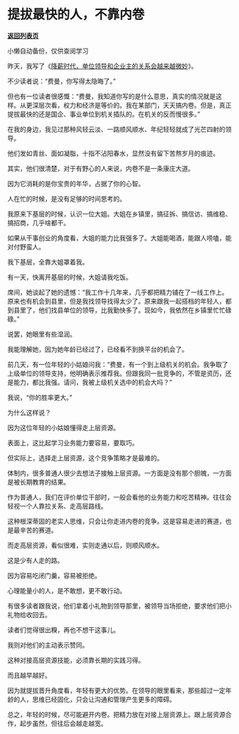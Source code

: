 # 提拔最快的人，不靠内卷

[**返回列表页**](/gzh/费曼的小茶馆)

小懒自动备份，仅供查阅学习

昨天，我写了《[降薪时代，单位领导和企业主的关系会越来越微妙](http://mp.weixin.qq.com/s?__biz=MzkzMDM0NzA3Mw==&mid=2247487243&idx=1&sn=3e63e4de8927db7dded5f47661959af8&chksm=c27aee25f50d6733b8c5e09d881b2fe099de3691b7250a75e1ec893ca9e169cd13094410158e&scene=21#wechat_redirect)》。  

不少读者说：“费曼，你写得太隐晦了。”  

但也有一位读者很感慨：“费曼，我知道你写的是什么意思，真实的情况就是这样。从更深层次看，权力和经济是等价的。我在某部门，天天搞内卷。但是，真正提拔最快的还是国企、事业单位到机关插队的。在机关的反而慢很多。”

在我的身边，我见过那种风轻云淡、一路顺风顺水、年纪轻轻就成了光芒四射的领导。  

他们发如青丝、面如凝脂，十指不沾阳春水，显然没有留下苦熬岁月的痕迹。

其实，他们很清楚，对于有野心的人来说，内卷不是一条康庄大道。  

因为它消耗的是你宝贵的年华，占据了你的心智。

人在忙的时候，是没有足够的时间思考的。  

我原来下基层的时候，认识一位大姐。大姐在乡镇里，搞征拆、搞信访、搞维稳、搞招商，几乎啥都干。  

如果从干事创业的角度看，大姐的能力比我强多了。大姐能喝酒，能跟人唠嗑，能对付野蛮人。

我下基层，全靠大姐罩着我。

有一天，快离开基层的时候，大姐请我吃饭。

席间，她谈起了她的遗憾：“我工作十几年来，几乎都把精力铺在了一线工作上。原来也有机会到县里，但是我找领导找得太少了。原来跟我一起搭档的年轻人，都到县里了，他们找县单位的领导，比我勤快多了。现如今，我依然在乡镇里忙忙碌碌。”  

说罢，她眼里有些湿润。  

我能理解她，因为她年龄已经过了，已经看不到换平台的机会了。  

前几天，有一位年轻的小姑娘问我：“费曼，有一个到上级机关的机会。我争取了上级单位的领导支持，他明确表示推荐我。但跟我同一批竞争的，不管是资历，还是能力，都比我强。请问，我被上级机关选中的机会大吗？”

我说，“你的胜率更大。”  

为什么这样说？  

因为这位年轻的小姑娘懂得走上层资源。

表面上，这比起学习业务能力要容易，要取巧。

但实际上，选择走上层资源，这个竞争策略才是最难的。

体制内，很多普通人很少去想法子接触上层资源。一方面是没有那个胆魄，一方面是被长期教育的结果。

作为普通人，我们在评价单位干部时，一般会看他的业务能力和吃苦精神。往往会轻视一个人靠拉关系、走高层路线。

这种根深蒂固的老实人思维，只会让你走进内卷的竞争。这是容易走进的赛道，也是最辛苦的赛道。

而走高层资源，看似很难，实则走通以后，则顺风顺水。  

这是少有人走的路。  

因为容易吃闭门羹，容易被拒绝。  

心理能量小的人，是不敢想，更不敢行动。

有很多读者跟我说，他们拿着小礼物到领导那里，被领导当场拒绝，要求他们把小礼物给收回去。

读者们觉得很出糗，再也不想干这事儿。

我则对他们的主动表示赞同。

这种对接高层资源技能，必须靠长期的实践习得。

而且越早越好。

因为就提拔晋升角度看，年轻有更大的优势。在领导的眼里看来，那些超过一定年龄的人，思维已经固化，只会让沟通和管理产生更多的障碍。

总之，年轻的时候，尽可能避开内卷。把精力放在对接上层资源上。跟上层资源合作，起步虽然，但往后会越走越宽。

